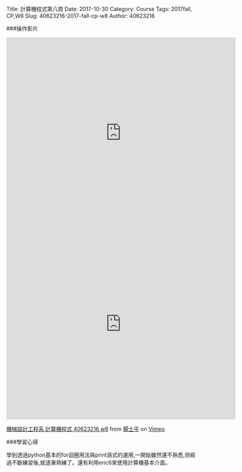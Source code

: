 Title: 計算機程式第八周
Date: 2017-10-30
Category: Course
Tags: 2017fall, CP,W8
Slug: 40623216-2017-fall-cp-w8
Author: 40623216



<!-- PELICAN_END_SUMMARY -->

###操作影片

<iframe width="600" height="500" src="https://www.youtube.com/embed/PDR-3yir6RE" frameborder="0" gesture="media" allowfullscreen></iframe>

<iframe src="https://player.vimeo.com/video/241374073" width="600" height="500" frameborder="0" webkitallowfullscreen mozallowfullscreen allowfullscreen></iframe>
<p><a href="https://vimeo.com/241374073">機械設計工程系 計算機程式 40623216 w8</a> from <a href="https://vimeo.com/user73266807">楊士平</a> on <a href="https://vimeo.com">Vimeo</a>.</p>

###學習心得

學到透過python基本的for迴圈用法與print涵式的運用,一開始雖然還不熟悉,但經過不斷練習後,就逐漸熟練了。還有利用eric6來使用計算機基本介面。
